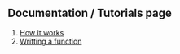 ## Documentation / Tutorials page

1. [How it works](parts/how-it-works.md) 
2. [Writting a function](parts/writting-a-function)
